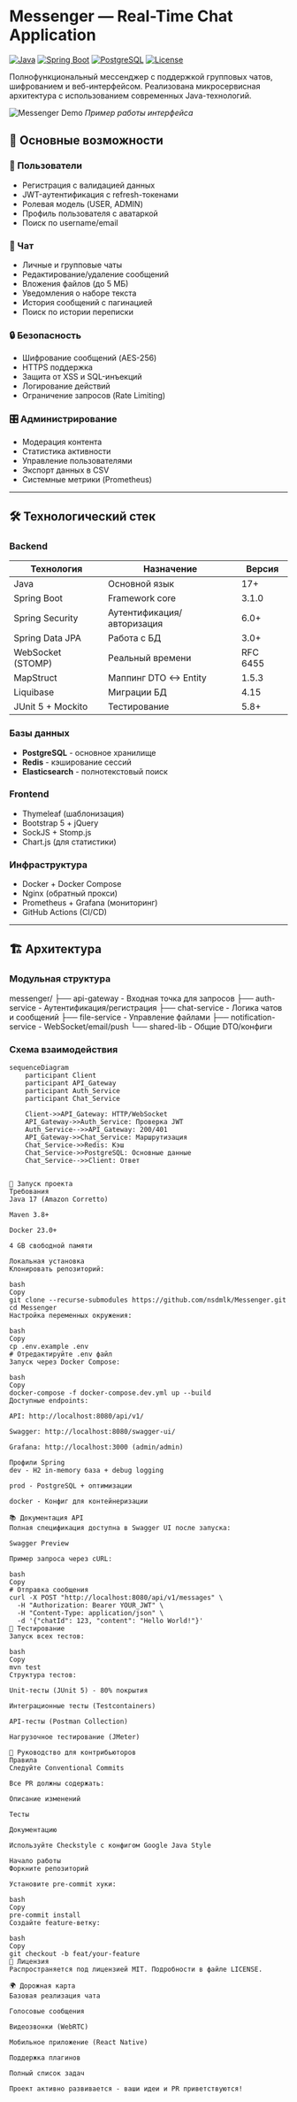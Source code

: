 # Messenger — Real-Time Chat Application

[![Java](https://img.shields.io/badge/Java-17%2B-blue)](https://www.oracle.com/java/)
[![Spring Boot](https://img.shields.io/badge/Spring%20Boot-3.1.0-brightgreen)](https://spring.io/projects/spring-boot)
[![PostgreSQL](https://img.shields.io/badge/PostgreSQL-14%2B-informational)](https://www.postgresql.org/)
[![License](https://img.shields.io/badge/License-MIT-yellow)](https://opensource.org/licenses/MIT)

Полнофункциональный мессенджер с поддержкой групповых чатов, шифрованием и веб-интерфейсом. Реализована микросервисная архитектура с использованием современных Java-технологий.

![Messenger Demo](screenshots/chat-preview.gif) *Пример работы интерфейса*

## 🌟 Основные возможности

### 👥 Пользователи
- Регистрация с валидацией данных
- JWT-аутентификация с refresh-токенами
- Ролевая модель (USER, ADMIN)
- Профиль пользователя с аватаркой
- Поиск по username/email

### 💬 Чат
- Личные и групповые чаты
- Редактирование/удаление сообщений
- Вложения файлов (до 5 МБ)
- Уведомления о наборе текста
- История сообщений с пагинацией
- Поиск по истории переписки

### 🔒 Безопасность
- Шифрование сообщений (AES-256)
- HTTPS поддержка
- Защита от XSS и SQL-инъекций
- Логирование действий
- Ограничение запросов (Rate Limiting)

### 🎛 Администрирование
- Модерация контента
- Статистика активности
- Управление пользователями
- Экспорт данных в CSV
- Системные метрики (Prometheus)

---

## 🛠 Технологический стек

### Backend
| Технология               | Назначение                          | Версия   |
|--------------------------|-------------------------------------|----------|
| Java                     | Основной язык                       | 17+      |
| Spring Boot              | Framework core                      | 3.1.0    |
| Spring Security          | Аутентификация/авторизация         | 6.0+     |
| Spring Data JPA          | Работа с БД                         | 3.0+     |
| WebSocket (STOMP)        | Реальный времени                    | RFC 6455 |
| MapStruct                | Маппинг DTO <-> Entity             | 1.5.3    |
| Liquibase                | Миграции БД                        | 4.15     |
| JUnit 5 + Mockito        | Тестирование                       | 5.8+     |

### Базы данных
- **PostgreSQL** - основное хранилище
- **Redis** - кэширование сессий
- **Elasticsearch** - полнотекстовый поиск

### Frontend
- Thymeleaf (шаблонизация)
- Bootstrap 5 + jQuery
- SockJS + Stomp.js
- Chart.js (для статистики)

### Инфраструктура
- Docker + Docker Compose
- Nginx (обратный прокси)
- Prometheus + Grafana (мониторинг)
- GitHub Actions (CI/CD)

---

## 🏗 Архитектура

### Модульная структура

messenger/
├── api-gateway - Входная точка для запросов
├── auth-service - Аутентификация/регистрация
├── chat-service - Логика чатов и сообщений
├── file-service - Управление файлами
├── notification-service - WebSocket/email/push
└── shared-lib - Общие DTO/конфиги


### Схема взаимодействия
```mermaid
sequenceDiagram
    participant Client
    participant API_Gateway
    participant Auth_Service
    participant Chat_Service
    
    Client->>API_Gateway: HTTP/WebSocket
    API_Gateway->>Auth_Service: Проверка JWT
    Auth_Service-->>API_Gateway: 200/401
    API_Gateway->>Chat_Service: Маршрутизация
    Chat_Service->>Redis: Кэш
    Chat_Service->>PostgreSQL: Основные данные
    Chat_Service-->>Client: Ответ


🚀 Запуск проекта
Требования
Java 17 (Amazon Corretto)

Maven 3.8+

Docker 23.0+

4 GB свободной памяти

Локальная установка
Клонировать репозиторий:

bash
Copy
git clone --recurse-submodules https://github.com/nsdmlk/Messenger.git
cd Messenger
Настройка переменных окружения:

bash
Copy
cp .env.example .env
# Отредактируйте .env файл
Запуск через Docker Compose:

bash
Copy
docker-compose -f docker-compose.dev.yml up --build
Доступные endpoints:

API: http://localhost:8080/api/v1/

Swagger: http://localhost:8080/swagger-ui/

Grafana: http://localhost:3000 (admin/admin)

Профили Spring
dev - H2 in-memory база + debug logging

prod - PostgreSQL + оптимизации

docker - Конфиг для контейнеризации

📚 Документация API
Полная спецификация доступна в Swagger UI после запуска:

Swagger Preview

Пример запроса через cURL:

bash
Copy
# Отправка сообщения
curl -X POST "http://localhost:8080/api/v1/messages" \
  -H "Authorization: Bearer YOUR_JWT" \
  -H "Content-Type: application/json" \
  -d '{"chatId": 123, "content": "Hello World!"}'
🧪 Тестирование
Запуск всех тестов:

bash
Copy
mvn test
Структура тестов:

Unit-тесты (JUnit 5) - 80% покрытия

Интеграционные тесты (Testcontainers)

API-тесты (Postman Collection)

Нагрузочное тестирование (JMeter)

🤝 Руководство для контрибьюторов
Правила
Следуйте Conventional Commits

Все PR должны содержать:

Описание изменений

Тесты

Документацию

Используйте Checkstyle с конфигом Google Java Style

Начало работы
Форкните репозиторий

Установите pre-commit хуки:

bash
Copy
pre-commit install
Создайте feature-ветку:

bash
Copy
git checkout -b feat/your-feature
📄 Лицензия
Распространяется под лицензией MIT. Подробности в файле LICENSE.

🌍 Дорожная карта
Базовая реализация чата

Голосовые сообщения

Видеозвонки (WebRTC)

Мобильное приложение (React Native)

Поддержка плагинов

Полный список задач

Проект активно развивается - ваши идеи и PR приветствуются!
